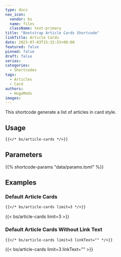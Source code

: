 ```yaml
---
type: docs
nav_icon:
  vendor: bs
  name: files
  className: text-primary
title: "Bootstrap Article Cards Shortcode"
linkTitle: Article Cards
date: 2023-07-03T15:32:53+08:00
featured: false
pinned: false
draft: false
series:
categories:
  - Shortcodes
tags:
  - Articles
  - Card
authors:
  - HugoMods
images:
---
```


This shortcode generate a list of articles in card style.

<!--more-->

## Usage

```markdown
{{</* bs/article-cards */>}}
```

## Parameters

{{% shortcode-params "data/params.toml" %}}

## Examples

### Default Article Cards

```markdown
{{</* bs/article-cards limit=3 */>}}
```

{{< bs/article-cards limit=3 >}}

### Default Article Cards Without Link Text

```markdown
{{</* bs/article-cards limit=3 linkText="" */>}}
```

{{< bs/article-cards limit=3 linkText="" >}}

